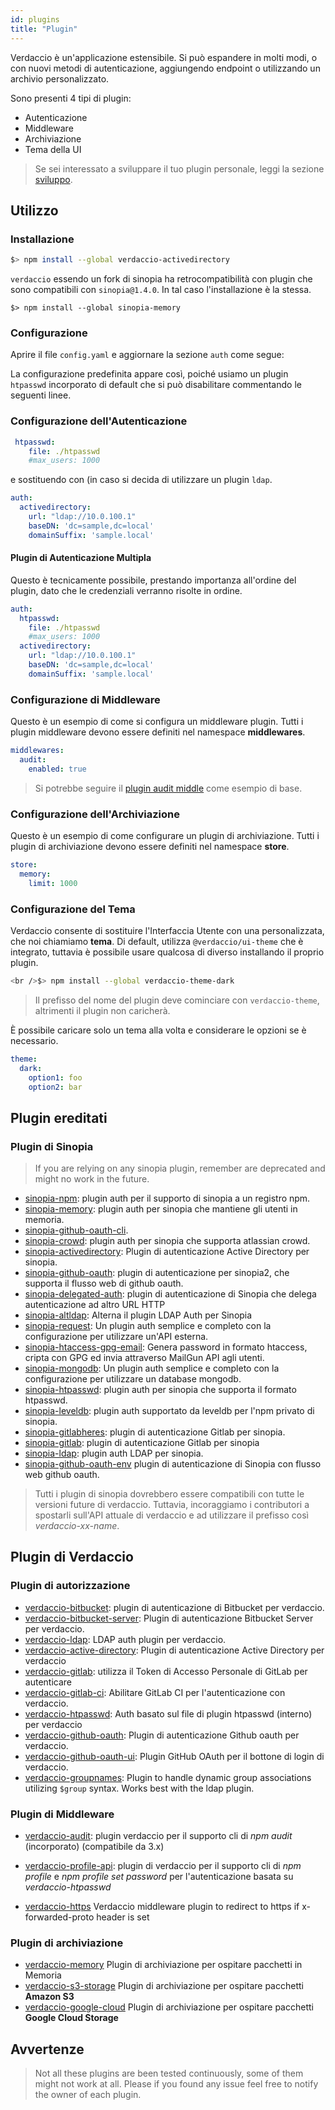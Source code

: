 ```yaml
---
id: plugins
title: "Plugin"
---
```


Verdaccio è un'applicazione estensibile. Si può espandere in molti modi, o con nuovi metodi di autenticazione, aggiungendo endpoint o utilizzando un archivio personalizzato.

Sono presenti 4 tipi di plugin:

* Autenticazione
* Middleware
* Archiviazione
* Tema della UI

> Se sei interessato a sviluppare il tuo plugin personale, leggi la sezione [sviluppo](dev-plugins.md).

## Utilizzo

### Installazione

```bash
$> npm install --global verdaccio-activedirectory
```

`verdaccio` essendo un fork di sinopia ha retrocompatibilità con plugin che sono compatibili con `sinopia@1.4.0`. In tal caso l'installazione è la stessa.

    $> npm install --global sinopia-memory
    

### Configurazione

Aprire il file `config.yaml` e aggiornare la sezione `auth` come segue:

La configurazione predefinita appare così, poiché usiamo un plugin `htpasswd` incorporato di default che si può disabilitare commentando le seguenti linee.

### Configurazione dell'Autenticazione

```yaml
 htpasswd:
    file: ./htpasswd
    #max_users: 1000
```

e sostituendo con (in caso si decida di utilizzare un plugin `ldap`.

```yaml
auth:
  activedirectory:
    url: "ldap://10.0.100.1"
    baseDN: 'dc=sample,dc=local'
    domainSuffix: 'sample.local'
```

#### Plugin di Autenticazione Multipla

Questo è tecnicamente possibile, prestando importanza all'ordine del plugin, dato che le credenziali verranno risolte in ordine.

```yaml
auth:
  htpasswd:
    file: ./htpasswd
    #max_users: 1000
  activedirectory:
    url: "ldap://10.0.100.1"
    baseDN: 'dc=sample,dc=local'
    domainSuffix: 'sample.local'
```

### Configurazione di Middleware

Questo è un esempio di come si configura un middleware plugin. Tutti i plugin middleware devono essere definiti nel namespace **middlewares**.

```yaml
middlewares:
  audit:
    enabled: true
```

> Si potrebbe seguire il [plugin audit middle](https://github.com/verdaccio/verdaccio-audit) come esempio di base.

### Configurazione dell'Archiviazione

Questo è un esempio di come configurare un plugin di archiviazione. Tutti i plugin di archiviazione devono essere definiti nel namespace **store**.

```yaml
store:
  memory:
    limit: 1000
```

### Configurazione del Tema

Verdaccio consente di sostituire l'Interfaccia Utente con una personalizzata, che noi chiamiamo **tema**. Di default, utilizza `@verdaccio/ui-theme` che è integrato, tuttavia è possibile usare qualcosa di diverso installando il proprio plugin.

```bash
<br />$> npm install --global verdaccio-theme-dark

```

> Il prefisso del nome del plugin deve cominciare con `verdaccio-theme`, altrimenti il plugin non caricherà.

È possibile caricare solo un tema alla volta e considerare le opzioni se è necessario.

```yaml
theme:
  dark:
    option1: foo
    option2: bar
```

## Plugin ereditati

### Plugin di Sinopia

> If you are relying on any sinopia plugin, remember are deprecated and might no work in the future.

* [sinopia-npm](https://www.npmjs.com/package/sinopia-npm): plugin auth per il supporto di sinopia a un registro npm.
* [sinopia-memory](https://www.npmjs.com/package/sinopia-memory): plugin auth per sinopia che mantiene gli utenti in memoria.
* [sinopia-github-oauth-cli](https://www.npmjs.com/package/sinopia-github-oauth-cli).
* [sinopia-crowd](https://www.npmjs.com/package/sinopia-crowd): plugin auth per sinopia che supporta atlassian crowd.
* [sinopia-activedirectory](https://www.npmjs.com/package/sinopia-activedirectory): Plugin di autenticazione Active Directory per sinopia.
* [sinopia-github-oauth](https://www.npmjs.com/package/sinopia-github-oauth): plugin di autenticazione per sinopia2, che supporta il flusso web di github oauth.
* [sinopia-delegated-auth](https://www.npmjs.com/package/sinopia-delegated-auth): plugin di autenticazione di Sinopia che delega autenticazione ad altro URL HTTP
* [sinopia-altldap](https://www.npmjs.com/package/sinopia-altldap): Alterna il plugin LDAP Auth per Sinopia
* [sinopia-request](https://www.npmjs.com/package/sinopia-request): Un plugin auth semplice e completo con la configurazione per utilizzare un'API esterna.
* [sinopia-htaccess-gpg-email](https://www.npmjs.com/package/sinopia-htaccess-gpg-email): Genera password in formato htaccess, cripta con GPG ed invia attraverso MailGun API agli utenti.
* [sinopia-mongodb](https://www.npmjs.com/package/sinopia-mongodb): Un plugin auth semplice e completo con la configurazione per utilizzare un database mongodb.
* [sinopia-htpasswd](https://www.npmjs.com/package/sinopia-htpasswd): plugin auth per sinopia che supporta il formato htpasswd.
* [sinopia-leveldb](https://www.npmjs.com/package/sinopia-leveldb): plugin auth supportato da leveldb per l'npm privato di sinopia.
* [sinopia-gitlabheres](https://www.npmjs.com/package/sinopia-gitlabheres): plugin di autenticazione Gitlab per sinopia.
* [sinopia-gitlab](https://www.npmjs.com/package/sinopia-gitlab): plugin di autenticazione Gitlab per sinopia
* [sinopia-ldap](https://www.npmjs.com/package/sinopia-ldap): plugin auth LDAP per sinopia.
* [sinopia-github-oauth-env](https://www.npmjs.com/package/sinopia-github-oauth-env) plugin di autenticazione di Sinopia con flusso web github oauth.

> Tutti i plugin di sinopia dovrebbero essere compatibili con tutte le versioni future di verdaccio. Tuttavia, incoraggiamo i contributori a spostarli sull'API attuale di verdaccio e ad utilizzare il prefisso così *verdaccio-xx-name*.

## Plugin di Verdaccio

### Plugin di autorizzazione

* [verdaccio-bitbucket](https://github.com/idangozlan/verdaccio-bitbucket): plugin di autenticazione di Bitbucket per verdaccio.
* [verdaccio-bitbucket-server](https://github.com/oeph/verdaccio-bitbucket-server): Plugin di autenticazione Bitbucket Server per verdaccio.
* [verdaccio-ldap](https://www.npmjs.com/package/verdaccio-ldap): LDAP auth plugin per verdaccio.
* [verdaccio-active-directory](https://github.com/nowhammies/verdaccio-activedirectory): Plugin di autenticazione Active Directory per verdaccio
* [verdaccio-gitlab](https://github.com/bufferoverflow/verdaccio-gitlab): utilizza il Token di Accesso Personale di GitLab per autenticare
* [verdaccio-gitlab-ci](https://github.com/lab360-ch/verdaccio-gitlab-ci): Abilitare GitLab CI per l'autenticazione con verdaccio.
* [verdaccio-htpasswd](https://github.com/verdaccio/verdaccio-htpasswd): Auth basato sul file di plugin htpasswd (interno) per verdaccio
* [verdaccio-github-oauth](https://github.com/aroundus-inc/verdaccio-github-oauth): Plugin di autenticazione Github oauth per verdaccio.
* [verdaccio-github-oauth-ui](https://github.com/n4bb12/verdaccio-github-oauth-ui): Plugin GitHub OAuth per il bottone di login di verdaccio.
* [verdaccio-groupnames](https://github.com/deinstapel/verdaccio-groupnames): Plugin to handle dynamic group associations utilizing `$group` syntax. Works best with the ldap plugin.

### Plugin di Middleware

* [verdaccio-audit](https://github.com/verdaccio/verdaccio-audit): plugin verdaccio per il supporto cli di *npm audit* (incorporato) (compatibile da 3.x)

* [verdaccio-profile-api](https://github.com/ahoracek/verdaccio-profile-api): plugin di verdaccio per il supporto cli di *npm profile* e *npm profile set password* per l'autenticazione basata su *verdaccio-htpasswd*

* [verdaccio-https](https://github.com/honzahommer/verdaccio-https) Verdaccio middleware plugin to redirect to https if x-forwarded-proto header is set

### Plugin di archiviazione

* [verdaccio-memory](https://github.com/verdaccio/verdaccio-memory) Plugin di archiviazione per ospitare pacchetti in Memoria
* [verdaccio-s3-storage](https://github.com/remitly/verdaccio-s3-storage) Plugin di archiviazione per ospitare pacchetti **Amazon S3**
* [verdaccio-google-cloud](https://github.com/verdaccio/verdaccio-google-cloud) Plugin di archiviazione per ospitare pacchetti **Google Cloud Storage**

## Avvertenze

> Not all these plugins are been tested continuously, some of them might not work at all. Please if you found any issue feel free to notify the owner of each plugin.